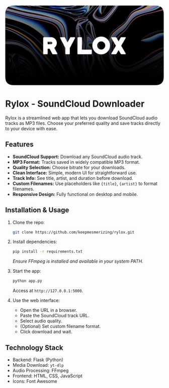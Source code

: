 ![Rylox Logo](/public/images/github-banner.png)

# Rylox - SoundCloud Downloader

Rylox is a streamlined web app that lets you download SoundCloud audio tracks as MP3 files. Choose your preferred quality and save tracks directly to your device with ease.

## Features

* **SoundCloud Support:** Download any SoundCloud audio track.
* **MP3 Format:** Tracks saved in widely compatible MP3 format.
* **Quality Selection:** Choose bitrate for your downloads.
* **Clean Interface:** Simple, modern UI for straightforward use.
* **Track Info:** See title, artist, and duration before download.
* **Custom Filenames:** Use placeholders like `{title}`, `{artist}` to format filenames.
* **Responsive Design:** Fully functional on desktop and mobile.

## Installation & Usage

1. Clone the repo:

   ```bash
   git clone https://github.com/keepmesmerizing/rylox.git
   ```

2. Install dependencies:

   ```bash
   pip install -r requirements.txt
   ```

   *Ensure FFmpeg is installed and available in your system PATH.*

3. Start the app:

   ```bash
   python app.py
   ```

   Access at `http://127.0.0.1:5000`.

4. Use the web interface:

   * Open the URL in a browser.
   * Paste the SoundCloud track URL.
   * Select audio quality.
   * (Optional) Set custom filename format.
   * Click download and wait.

## Technology Stack

* Backend: Flask (Python)
* Media Download: `yt-dlp`
* Audio Processing: FFmpeg
* Frontend: HTML, CSS, JavaScript
* Icons: Font Awesome
